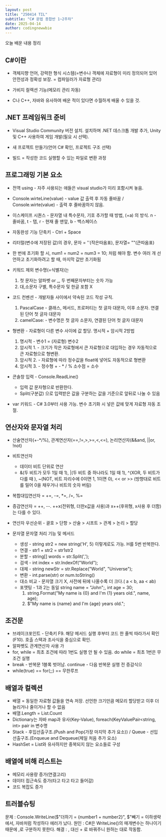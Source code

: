 ```yaml
---
layout: post
title: "250414 TIL"
subtitle: "C# 문법 종합반 1~2주차"
date: 2025-04-14
author: codingnewwbie
---
```


오늘 배운 내용 정리

## C#이란

- 객체지향 언어, 강력한 형식 시스템(=변수나 객체에 자료형이 미리 정의되어 있어 안전성과 정확성 보장. = 컴파일러가 자료형 관리)

- 가비지 컬렉션 기능(메모리 관리 자동)

- C나 C++, 자바와 유사하여 배운 적이 있다면 수월하게 배울 수 있을 것.

## .NET 프레임워크 준비
- Visual Studio Community 버전 설치. 설치하며 .NET 데스크톱 개발 추가, Unity 및 C++ 사용하여 게임 개발(필요 시 선택).

- 새 프로젝트 만들기(언어 C# 확인, 프로젝트 구조 선택)

- 빌드 = 작성한 코드 실행할 수 있는 파일로 변환 과정

## 프로그래밍 기본 요소

- 전역 using - 자주 사용되는 애들은 visual studio가 미리 포함시켜 놓음.

- Console.wirteLine(value) - value 값 출력 후 자동 줄바꿈 / Console.wirte(value) - 출력 후 줄바꿈하지 않음.

- 이스케이프 시퀀스 - 문자열 내 특수문자, 기호 추가할 때 방법, (\+a) 의 방식. n - 줄바꿈, t - 탭, r - 현재 줄 맨앞, b - 백스페이스

- 자동완성 기능 단축키 - Ctrl + Space

- 리터럴(변수에 저장된 값)의 경우, 문자 = ''(작은따옴표), 문자열= ""(큰따옴표)

- 한 번에 초기화 할 시, num1 = num2 = num3 = 10; 처럼 해야 함. 변수 여러 개 선언하고 초기화하려고 할 때, 마지막 값만 초기화됨

- 키워드 제외 변수명(=식별자)는
  1. 첫 문자는 알파벳 or _, 두 번째문자부터는 숫자 가능
  2. 대,소문자 구별, 특수문자 및 한글 포함 X

- 코드 컨벤션 - 개발자들 사이에서 약속된 코드 작성 규칙. 
  1. PascalCase - 클래스, 메서드, 프로퍼티는 첫 글자 대문자, 이후 소문자. 연결된 단어 첫 글자 대문자
  2. camelCase: - 변수명은 첫 글자 소문자, 연결된 단어 첫 글자 대문자

- 형변환 - 자료형이 다른 변수 사이에 값 할당. 명시적 + 암시적 2방법
  1. 명시적 - 변수1 = (자료형) 변수2
  2. 암시적 1. - 크기가 작은 자료형에서 큰 자료형으로 대입하는 경우 자동적으로 큰 자료형으로 형변환.
  3. 암시적 2. - 자료형에 따라 정수값을 float에 넣어도 자동적으로 형변환
  4. 암시적 3. - 정수형 + - * / % 소수점 = 소수

- 콘솔창 입력 - Console.ReadLine()
  - 입력 값 문자형으로 반환한다. 
  - Split(구분값) 으로 입력받은 값을 구분하는 값을 기준으로 앞뒤로 나눌 수 있음

- var 키워드 - C# 3.0부터 사용 가능. 변수 초기화 시 넣은 값에 맞게 자료형 자동 조절.

## 연산자와 문자열 처리

- 산술연산자(+-*/%), 관계연산자(==,!=,>,>=,<,<=), 논리연산자(&&and, ||or, !not)

- 비트연산자
  - 데이터 비트 단위로 연산
  - &(두 비트가 모두 1일 때 1), |(두 비트 중 하나라도 1일 때 1), ^(XOR, 두 비트가 다를 때 ), ~(NOT, 비트 자리수에 0이면 1, 1이면 0), << or >> (방향대로 비트를 밀어 0을 채우거나 비트의 숫자 버림)

- 복합대입연산자 = +=, -=, *=, /=, %=

- 증감연산자 = ++, --. ++x(전위형, 더한x값을 사용)과 x++(후위형, x사용 후 더함)는 다를 수 있다. 

- 연산자 우선순위 - 괄호 > 단항 > 산술 > 시프트 > 관계 > 논리 > 할당

- 문자열 문자열 처리 기능 및 메서드
  - 생성 - string str2 = new string('H', 5) 이렇게로도 가능. H를 5번 반복한다.
  - 연결 - str1 + str2 = str1str2
  - 분할 - string[] words = str.Split(',');
  - 검색 - int index = str.IndexOf("World");
  - 대체 - string newStr = str.Replace("World", "Universe");
  - 변환 - int.parse(str) or num.toString()
  - 대소 비교 - 문자열 크기 X, 사전에 뒤에 나올수록 더 크다.( a < b, aa < ab)
  - 포맷팅 - 1과 2는 동일
    string name = "John";, int age = 30;
    1. string.Format("My name is {0} and I'm {1} years old.", name, age);
    2. $"My name is {name} and I'm {age} years old.";

## 조건문
- 브레이크포인트 - 단축키 F9. 해당 메서드 실행 후부터 코드 한 줄씩 따라가서 확인(F10). 호출 스택과 조사식을 중심으로 확인.
- 알파벳도 관계연산자 사용 가
- for, while = 최초 조건에 따라 1번도 실행 안 될 수 있음. do while = 최초 1번은 무조건 실행
- break - 반복문 1블록 벗어남. continue - 다음 반복문 실행 전 증감식으
- while(true) == for(;;) == 무한루프

## 배열과 컬렉션
- 배열 = 동일한 자료형 값들을 연속 저장. 선언한 크기만큼 메모리 할당받고 이후 더 늘리거나 줄이거나 할 수 없음
- 배열.Length = List.Count
- Dictionary는 자바 map과 유사(Key-Value), foreach(KeyValuePair<string, int> pair in 변수명
- Stack - 후입선출구조.(Push and Pop(가장 마지막 추가 요소)) / Queue - 선입선출구조.(Enqueue and Dequeue(제일 처음 추가 요소)
- HashSet = List와 유사하지만 중복되지 않는 요소들로 구성

## 배열에 비해 리스트는
 - 메모리 사용량 증가(연결고리)
 - 데이터 접근속도 증가(타고 타고 타고 들어감)
 - 코드 복잡도 증가

## 트러블슈팅
문제 : Console.WriteLine($"더하기 = {number1 + number2}", $"빼기 = 이하생략 에서, 자바처럼 작성하다 에러가 났다.
원인 : C#은 WriteLine()의 매개변수는 하나이기 때문에 ,로 구분하지 못한다.
해결 : , 대신 + 로 바꿔주니 원하는 대로 작동함.

